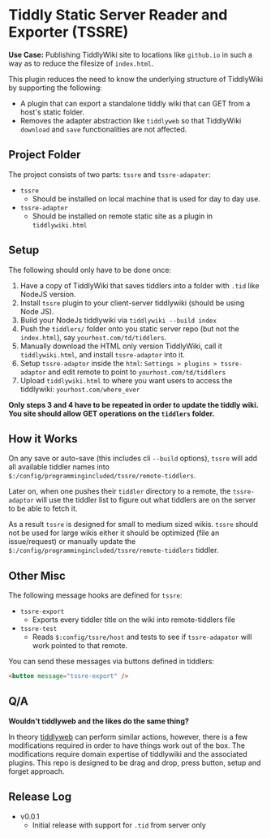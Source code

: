 # Tiddly Static Server Reader and Exporter (TSSRE)
**Use Case:** Publishing TiddlyWiki site to locations like `github.io` in such a way as to reduce the filesize of `index.html`.

This plugin reduces the need to know the underlying structure of TiddlyWiki by supporting the following:
- A plugin that can export a standalone tiddly wiki that can GET from a host's static folder.
- Removes the adapter abstraction like `tiddlyweb` so that TiddlyWiki `download` and `save` functionalities are not affected.

## Project Folder
The project consists of two parts: `tssre` and `tssre-adapater`:
- `tssre`
  - Should be installed on local machine that is used for day to day use.
- `tssre-adapter`
  - Should be installed on remote static site as a plugin in `tiddlywiki.html`

## Setup
The following should only have to be done once:

1. Have a copy of TiddlyWiki that saves tiddlers into a folder with `.tid` like NodeJS version.
2. Install `tssre` plugin to your client-server tiddlywiki (should be using Node JS).
3. Build your NodeJs tiddlywiki via `tiddlywiki --build index`
4. Push the `tiddlers/` folder onto you static server repo (but not the `index.html`), say `yourhost.com/td/tiddlers`.
5. Manually download the HTML only version TiddlyWiki, call it `tiddlywiki.html`, and install `tssre-adaptor` into it.
6. Setup `tssre-adaptor` inside the `html`: `Settings > plugins > tssre-adaptor` and edit remote to point to `yourhost.com/td/tiddlers`
7. Upload `tiddlywiki.html` to where you want users to access the tiddlywiki: `yourhost.com/where_ever`

**Only steps 3 and 4 have to be repeated in order to update the tiddly wiki. You site should allow GET operations on the `tiddlers` folder.**

## How it Works
On any save or auto-save (this includes cli `--build` options), `tssre` will add all available tiddler
names into `$:/config/programmingincluded/tssre/remote-tiddlers`.

Later on, when one pushes their `tiddler` directory to a remote, the `tssre-adaptor` will use the tiddler
list to figure out what tiddlers are on the server to be able to fetch it.

As a result `tssre` is designed for small to medium sized wikis.
`tssre` should not be used for large wikis either it should be optimized (file an issue/request) or manually
update the `$:/config/programmingincluded/tssre/remote-tiddlers` tiddler.

## Other Misc
The following message hooks are defined for `tssre`:
- `tssre-export`
  - Exports every tiddler title on the wiki into remote-tiddlers file
- `tssre-test`
  - Reads `$:config/tssre/host` and tests to see if `tssre-adapator` will work pointed to that remote.

You can send these messages via buttons defined in tiddlers:
```html
<button message="tssre-export" />
```

## Q/A
**Wouldn't tiddlyweb and the likes do the same thing?**

In theory [tiddlyweb](https://github.com/Jermolene/TiddlyWiki5/tree/master/plugins/tiddlywiki/tiddlyweb) can perform similar
actions, however, there is a few modifications required in order to have things work out of the box.
The modifications require domain expertise of tiddlywiki and the associated plugins.
This repo is designed to be drag and drop, press button, setup and forget approach.

## Release Log
- v0.0.1
  - Initial release with support for `.tid` from server only